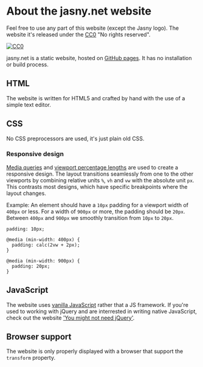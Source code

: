 # About the jasny.net website

Feel free to use any part of this website (except the Jasny logo). The website it's released under the [CC0](https://creativecommons.org/publicdomain/zero/1.0/legalcode) "No rights reserved".

[![CC0](https://licensebuttons.net/p/zero/1.0/88x31.png)](https://creativecommons.org/publicdomain/zero/1.0/legalcode)

jasny.net is a static website, hosted on [GitHub pages](https://pages.github.com/). It has no installation or build process.

## HTML

The website is written for HTML5 and crafted by hand with the use of a simple text editor.

## CSS

No CSS preprocessors are used, it's just plain old CSS.

### Responsive design

[Media queries](https://developer.mozilla.org/en-US/docs/Web/CSS/@media) and [viewport percentage lengths](https://developer.mozilla.org/en-US/docs/Web/CSS/length#Viewport-percentage_lengths) are used to create a responsive design. The layout transitions seamlessly from one to the other viewports by combining relative units `%`, `vh` and `vw` with the absolute unit `px`. This contrasts most designs, which have specific breakpoints where the layout changes.

Example: An element should have a `10px` padding for a viewport width of `400px` or less. For a width of `900px` or more, the padding should be `20px`. Between `400px` and `900px` we smoothly transition from `10px` to `20px`.

    padding: 10px;
    
    @media (min-width: 400px) {
      padding: calc(2vw + 2px);
    }
    
    @media (min-width: 900px) {
      padding: 20px;
    }

## JavaScript

The website uses [vanilla JavaScript](http://vanilla-js.com/) rather that a JS framework. If you're used to working with jQuery and are interrested in writing native JavaScript, check out the website ['You might not need jQuery'](http://youmightnotneedjquery.com).


## Browser support

The website is only properly displayed with a browser that support the `transform` property.


